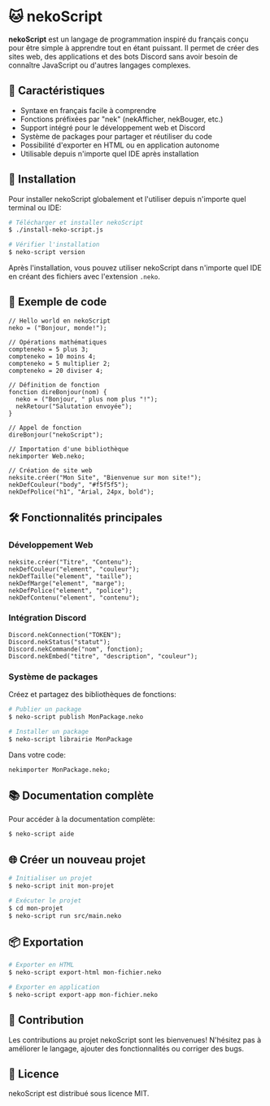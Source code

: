 # 🐱 nekoScript

**nekoScript** est un langage de programmation inspiré du français conçu pour être simple à apprendre tout en étant puissant. Il permet de créer des sites web, des applications et des bots Discord sans avoir besoin de connaître JavaScript ou d'autres langages complexes.

## 🌟 Caractéristiques

- Syntaxe en français facile à comprendre
- Fonctions préfixées par "nek" (nekAfficher, nekBouger, etc.)
- Support intégré pour le développement web et Discord
- Système de packages pour partager et réutiliser du code
- Possibilité d'exporter en HTML ou en application autonome
- Utilisable depuis n'importe quel IDE après installation

## 🚀 Installation

Pour installer nekoScript globalement et l'utiliser depuis n'importe quel terminal ou IDE:

```bash
# Télécharger et installer nekoScript
$ ./install-neko-script.js

# Vérifier l'installation
$ neko-script version
```

Après l'installation, vous pouvez utiliser nekoScript dans n'importe quel IDE en créant des fichiers avec l'extension `.neko`.

## 📝 Exemple de code

```
// Hello world en nekoScript
neko = ("Bonjour, monde!");

// Opérations mathématiques
compteneko = 5 plus 3;
compteneko = 10 moins 4;
compteneko = 5 multiplier 2;
compteneko = 20 diviser 4;

// Définition de fonction
fonction direBonjour(nom) {
  neko = ("Bonjour, " plus nom plus "!");
  nekRetour("Salutation envoyée");
}

// Appel de fonction
direBonjour("nekoScript");

// Importation d'une bibliothèque
nekimporter Web.neko;

// Création de site web
neksite.créer("Mon Site", "Bienvenue sur mon site!");
nekDefCouleur("body", "#f5f5f5");
nekDefPolice("h1", "Arial, 24px, bold");
```

## 🛠️ Fonctionnalités principales

### Développement Web

```
neksite.créer("Titre", "Contenu");
nekDefCouleur("element", "couleur");
nekDefTaille("element", "taille");
nekDefMarge("element", "marge");
nekDefPolice("element", "police");
nekDefContenu("element", "contenu");
```

### Intégration Discord

```
Discord.nekConnection("TOKEN");
Discord.nekStatus("statut");
Discord.nekCommande("nom", fonction);
Discord.nekEmbed("titre", "description", "couleur");
```

### Système de packages

Créez et partagez des bibliothèques de fonctions:

```bash
# Publier un package
$ neko-script publish MonPackage.neko

# Installer un package
$ neko-script librairie MonPackage
```

Dans votre code:
```
nekimporter MonPackage.neko;
```

## 📚 Documentation complète

Pour accéder à la documentation complète:

```bash
$ neko-script aide
```

## 🌐 Créer un nouveau projet

```bash
# Initialiser un projet
$ neko-script init mon-projet

# Exécuter le projet
$ cd mon-projet
$ neko-script run src/main.neko
```

## 📦 Exportation

```bash
# Exporter en HTML
$ neko-script export-html mon-fichier.neko

# Exporter en application
$ neko-script export-app mon-fichier.neko
```

## 🤝 Contribution

Les contributions au projet nekoScript sont les bienvenues! N'hésitez pas à améliorer le langage, ajouter des fonctionnalités ou corriger des bugs.

## 📄 Licence

nekoScript est distribué sous licence MIT.